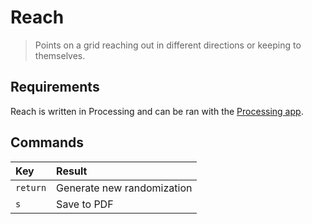 # Reach

> Points on a grid reaching out in different directions or keeping to themselves.

## Requirements

Reach is written in Processing and can be ran with the [Processing app](https://processing.org/download/).


## Commands
| Key | Result |
|:-|:-|
| `return` | Generate new randomization
| `s` | Save to PDF
